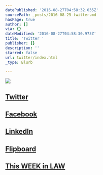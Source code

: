 ```yaml
---
datePublished: '2016-08-27T04:58:32.035Z'
sourcePath: _posts/2016-08-25-twitter.md
hasPage: true
author: []
via: {}
dateModified: '2016-08-27T04:58:30.973Z'
title: 'Twitter '
publisher: {}
description: ''
starred: false
url: twitter/index.html
_type: Blurb

---
```

![](https://the-grid-user-content.s3-us-west-2.amazonaws.com/b4111a73-683c-4005-a3ab-31baa2cbc1c9.jpg)

## [Twitter][0]

## [Facebook][1]

## [LinkedIn][2]

## [Flipboard][3]

## [This WEEK in LAW][4]

[0]: http://twitter.com/dhowell "Twitter"
[1]: http://facebook.com/dhowell "Facebook"
[2]: https://www.linkedin.com/in/denisehowell "LinkedIn"
[3]: https://flipboard.com/@dhowell "Flipboard"
[4]: https://twit.tv/shows/this-week-in-law "This WEEK in LAW"